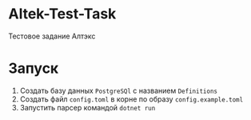 # Altek-Test-Task
Тестовое задание Алтэкс
# Запуск
1. Создать базу данных `PostgreSQl` с названием `Definitions` 
2. Создать файл `config.toml` в корне по образу `config.example.toml`
3. Запустить парсер командой `dotnet run`


